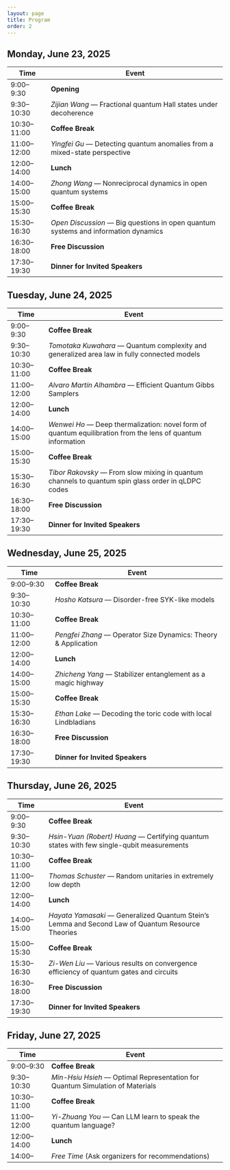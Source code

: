 ```yaml
---
layout: page
title: Program
order: 2
---
```


## Monday, June 23, 2025

| Time        | Event                                                         |
| ----------- | ------------------------------------------------------------- |
| 9:00–9:30   | **Opening**                                                   |
| 9:30–10:30  | *Zijian Wang* — Fractional quantum Hall states under decoherence |
| 10:30–11:00 | **Coffee Break**                                              |
| 11:00–12:00 | *Yingfei Gu* — Detecting quantum anomalies from a mixed-state perspective |
| 12:00–14:00 | **Lunch**                                                     |
| 14:00–15:00 | *Zhong Wang* — Nonreciprocal dynamics in open quantum systems |
| 15:00–15:30 | **Coffee Break**                                              |
| 15:30–16:30 | *Open Discussion* — Big questions in open quantum systems and information dynamics |
| 16:30–18:00 | **Free Discussion**                                           |
| 17:30–19:30 | **Dinner for Invited Speakers**                               |

## Tuesday, June 24, 2025

| Time        | Event                                                               |
| ----------- | ------------------------------------------------------------------- |
| 9:00–9:30   | **Coffee Break**                                                    |
| 9:30–10:30  | *Tomotaka Kuwahara* — Quantum complexity and generalized area law in fully connected models |
| 10:30–11:00 | **Coffee Break**                                                    |
| 11:00–12:00 | *Alvaro Martín Alhambra* — Efficient Quantum Gibbs Samplers         |
| 12:00–14:00 | **Lunch**                                                           |
| 14:00–15:00 | *Wenwei Ho* — Deep thermalization: novel form of quantum equilibration from the lens of quantum information |
| 15:00–15:30 | **Coffee Break**                                                    |
| 15:30–16:30 | *Tibor Rakovsky* — From slow mixing in quantum channels to quantum spin glass order in qLDPC codes |
| 16:30–18:00 | **Free Discussion**                                                 |
| 17:30–19:30 | **Dinner for Invited Speakers**                                     |

## Wednesday, June 25, 2025

| Time        | Event                                                         |
| ----------- | ------------------------------------------------------------- |
| 9:00–9:30   | **Coffee Break**                                              |
| 9:30–10:30  | *Hosho Katsura* — Disorder-free SYK-like models               |
| 10:30–11:00 | **Coffee Break**                                              |
| 11:00–12:00 | *Pengfei Zhang* — Operator Size Dynamics: Theory & Application |
| 12:00–14:00 | **Lunch**                                                     |
| 14:00–15:00 | *Zhicheng Yang* — Stabilizer entanglement as a magic highway  |
| 15:00–15:30 | **Coffee Break**                                              |
| 15:30–16:30 | *Ethan Lake* — Decoding the toric code with local Lindbladians |
| 16:30–18:00 | **Free Discussion**                                           |
| 17:30–19:30 | **Dinner for Invited Speakers**                               |

## Thursday, June 26, 2025

| Time        | Event                                                                 |
| ----------- | --------------------------------------------------------------------- |
| 9:00–9:30   | **Coffee Break**                                                      |
| 9:30–10:30  | *Hsin-Yuan (Robert) Huang* — Certifying quantum states with few single-qubit measurements |
| 10:30–11:00 | **Coffee Break**                                                      |
| 11:00–12:00 | *Thomas Schuster* — Random unitaries in extremely low depth          |
| 12:00–14:00 | **Lunch**                                                             |
| 14:00–15:00 | *Hayata Yamasaki* — Generalized Quantum Stein’s Lemma and Second Law of Quantum Resource Theories |
| 15:00–15:30 | **Coffee Break**                                                      |
| 15:30–16:30 | *Zi-Wen Liu* — Various results on convergence efficiency of quantum gates and circuits |
| 16:30–18:00 | **Free Discussion**                                                   |
| 17:30–19:30 | **Dinner for Invited Speakers**                                       |

## Friday, June 27, 2025

| Time        | Event                                              |
| ----------- | -------------------------------------------------- |
| 9:00–9:30   | **Coffee Break**                                   |
| 9:30–10:30  | *Min-Hsiu Hsieh* — Optimal Representation for Quantum Simulation of Materials |
| 10:30–11:00 | **Coffee Break**                                   |
| 11:00–12:00 | *Yi-Zhuang You* — Can LLM learn to speak the quantum language? |
| 12:00–14:00 | **Lunch**                                          |
| 14:00–      | *Free Time* (Ask organizers for recommendations)   |
